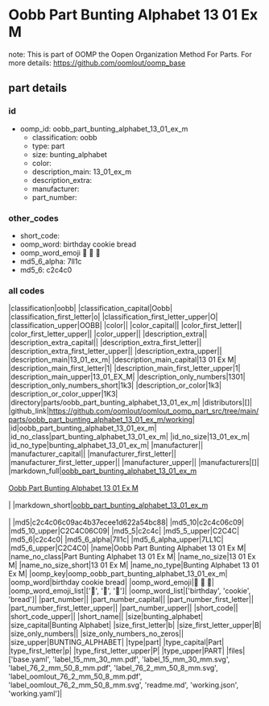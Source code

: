 # Oobb Part Bunting Alphabet 13 01 Ex M  

note: This is part of OOMP the Oopen Organization Method For Parts. For more details: https://github.com/oomlout/oomp_base

##  part details





### id
* oomp_id: oobb_part_bunting_alphabet_13_01_ex_m
  * classification: oobb
  * type: part
  * size: bunting_alphabet
  * color: 
  * description_main: 13_01_ex_m
  * description_extra: 
  * manufacturer: 
  * part_number: 

### other_codes
* short_code: 
* oomp_word: birthday cookie bread
* oomp_word_emoji :birthday: :cookie: :bread:
* md5_6_alpha: 7ll1c
* md5_6: c2c4c0

### all codes 
|classification|oobb|
|classification_capital|Oobb|
|classification_first_letter|o|
|classification_first_letter_upper|O|
|classification_upper|OOBB|
|color||
|color_capital||
|color_first_letter||
|color_first_letter_upper||
|color_upper||
|description_extra||
|description_extra_capital||
|description_extra_first_letter||
|description_extra_first_letter_upper||
|description_extra_upper||
|description_main|13_01_ex_m|
|description_main_capital|13 01 Ex M|
|description_main_first_letter|1|
|description_main_first_letter_upper|1|
|description_main_upper|13_01_EX_M|
|description_only_numbers|1301|
|description_only_numbers_short|1k3|
|description_or_color|1k3|
|description_or_color_upper|1K3|
|directory|parts/oobb_part_bunting_alphabet_13_01_ex_m|
|distributors|[]|
|github_link|https://github.com/oomlout/oomlout_oomp_part_src/tree/main/parts/oobb_part_bunting_alphabet_13_01_ex_m/working|
|id|oobb_part_bunting_alphabet_13_01_ex_m|
|id_no_class|part_bunting_alphabet_13_01_ex_m|
|id_no_size|13_01_ex_m|
|id_no_type|bunting_alphabet_13_01_ex_m|
|manufacturer||
|manufacturer_capital||
|manufacturer_first_letter||
|manufacturer_first_letter_upper||
|manufacturer_upper||
|manufacturers|[]|
|markdown_full|[oobb_part_bunting_alphabet_13_01_ex_m](https://github.com/oomlout/oomlout_oomp_part_src/tree/main/parts/oobb_part_bunting_alphabet_13_01_ex_m/working)<br>[](https://github.com/oomlout/oomlout_oomp_part_src/tree/main/parts/oobb_part_bunting_alphabet_13_01_ex_m/working)<br>[Oobb Part Bunting Alphabet 13 01 Ex M](https://github.com/oomlout/oomlout_oomp_part_src/tree/main/parts/oobb_part_bunting_alphabet_13_01_ex_m/working)<br><br>|
|markdown_short|[oobb_part_bunting_alphabet_13_01_ex_m](https://github.com/oomlout/oomlout_oomp_part_src/tree/main/parts/oobb_part_bunting_alphabet_13_01_ex_m/working)<br><br>|
|md5|c2c4c06c09ac4b37ecee1d622a54bc88|
|md5_10|c2c4c06c09|
|md5_10_upper|C2C4C06C09|
|md5_5|c2c4c|
|md5_5_upper|C2C4C|
|md5_6|c2c4c0|
|md5_6_alpha|7ll1c|
|md5_6_alpha_upper|7LL1C|
|md5_6_upper|C2C4C0|
|name|Oobb Part Bunting Alphabet 13 01 Ex M|
|name_no_class|Part Bunting Alphabet 13 01 Ex M|
|name_no_size|13 01 Ex M|
|name_no_size_short|13 01 Ex M|
|name_no_type|Bunting Alphabet 13 01 Ex M|
|oomp_key|oomp_oobb_part_bunting_alphabet_13_01_ex_m|
|oomp_word|birthday cookie bread|
|oomp_word_emoji|:birthday: :cookie: :bread:|
|oomp_word_emoji_list|[':birthday:', ':cookie:', ':bread:']|
|oomp_word_list|['birthday', 'cookie', 'bread']|
|part_number||
|part_number_capital||
|part_number_first_letter||
|part_number_first_letter_upper||
|part_number_upper||
|short_code||
|short_code_upper||
|short_name||
|size|bunting_alphabet|
|size_capital|Bunting Alphabet|
|size_first_letter|b|
|size_first_letter_upper|B|
|size_only_numbers||
|size_only_numbers_no_zeros||
|size_upper|BUNTING_ALPHABET|
|type|part|
|type_capital|Part|
|type_first_letter|p|
|type_first_letter_upper|P|
|type_upper|PART|
|files|['base.yaml', 'label_15_mm_30_mm.pdf', 'label_15_mm_30_mm.svg', 'label_76_2_mm_50_8_mm.pdf', 'label_76_2_mm_50_8_mm.svg', 'label_oomlout_76_2_mm_50_8_mm.pdf', 'label_oomlout_76_2_mm_50_8_mm.svg', 'readme.md', 'working.json', 'working.yaml']|
